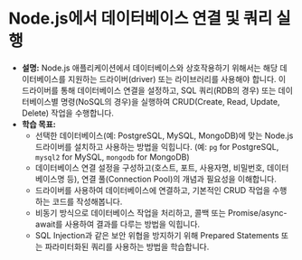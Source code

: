 # Node.js에서 데이터베이스 연결 및 쿼리 실행

-   **설명:** Node.js 애플리케이션에서 데이터베이스와 상호작용하기 위해서는 해당 데이터베이스를 지원하는 드라이버(driver) 또는 라이브러리를 사용해야 합니다. 이 드라이버를 통해 데이터베이스 연결을 설정하고, SQL 쿼리(RDB의 경우) 또는 데이터베이스별 명령(NoSQL의 경우)을 실행하여 CRUD(Create, Read, Update, Delete) 작업을 수행합니다.
-   **학습 목표:**
    -   선택한 데이터베이스(예: PostgreSQL, MySQL, MongoDB)에 맞는 Node.js 드라이버를 설치하고 사용하는 방법을 익힙니다. (예: `pg` for PostgreSQL, `mysql2` for MySQL, `mongodb` for MongoDB)
    -   데이터베이스 연결 설정을 구성하고(호스트, 포트, 사용자명, 비밀번호, 데이터베이스명 등), 연결 풀(Connection Pool)의 개념과 필요성을 이해합니다.
    -   드라이버를 사용하여 데이터베이스에 연결하고, 기본적인 CRUD 작업을 수행하는 코드를 작성해봅니다.
    -   비동기 방식으로 데이터베이스 작업을 처리하고, 콜백 또는 Promise/async-await를 사용하여 결과를 다루는 방법을 익힙니다.
    -   SQL Injection과 같은 보안 위협을 방지하기 위해 Prepared Statements 또는 파라미터화된 쿼리를 사용하는 방법을 학습합니다.